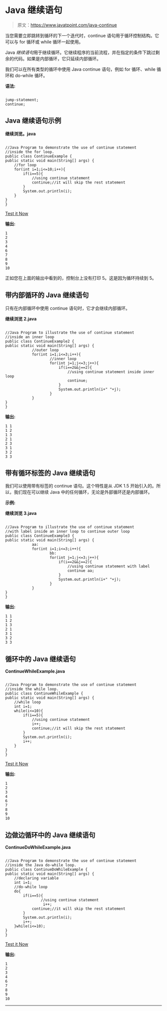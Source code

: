 # Java 继续语句

> 原文：<https://www.javatpoint.com/java-continue>

当您需要立即跳转到循环的下一个迭代时，continue 语句用于循环控制结构。它可以与 for 循环或 while 循环一起使用。

Java *继续语句*用于继续循环。它继续程序的当前流程，并在指定的条件下跳过剩余的代码。如果是内部循环，它只延续内部循环。

我们可以在所有类型的循环中使用 Java continue 语句，例如 for 循环、while 循环和 do-while 循环。

**语法:**

```

jump-statement;  
continue; 

```

## Java 继续语句示例

**继续浏览。java**

```

//Java Program to demonstrate the use of continue statement
//inside the for loop.
public class ContinueExample {
public static void main(String[] args) {
    //for loop
    for(int i=1;i<=10;i++){
    	if(i==5){
    	    //using continue statement
    		continue;//it will skip the rest statement
    	}
    	System.out.println(i);
    }
}
}

```

[Test it Now](https://compiler.javatpoint.com/opr/test.jsp?filename=ContinueExample)

**输出:**

```
1
2
3
4
6
7
8
9
10

```

正如您在上面的输出中看到的，控制台上没有打印 5。这是因为循环持续到 5。

## 带内部循环的 Java 继续语句

只有在内部循环中使用 continue 语句时，它才会继续内部循环。

**继续浏览 2.java**

```

//Java Program to illustrate the use of continue statement
//inside an inner loop
public class ContinueExample2 {
public static void main(String[] args) {
            //outer loop
	        for(int i=1;i<=3;i++){  
	                //inner loop
	                for(int j=1;j<=3;j++){  
	                    if(i==2&&j==2){  
	                        //using continue statement inside inner loop
	                        continue;  
	                    }  
	                    System.out.println(i+" "+j);  
	                }  
	        }  
}
}

```

**输出:**

```
1 1
1 2
1 3
2 1
2 3
3 1
3 2
3 3

```

## 带有循环标签的 Java 继续语句

我们可以使用带有标签的 continue 语句。这个特性是从 JDK 1.5 开始引入的。所以，我们现在可以继续 Java 中的任何循环，无论是外部循环还是内部循环。

**示例:**

**继续浏览 3.java**

```

//Java Program to illustrate the use of continue statement
//with label inside an inner loop to continue outer loop
public class ContinueExample3 {
public static void main(String[] args) {
            aa:
	        for(int i=1;i<=3;i++){  
	                bb:
	                for(int j=1;j<=3;j++){  
	                    if(i==2&&j==2){  
	                        //using continue statement with label
	                        continue aa;  
	                    }  
	                    System.out.println(i+" "+j);  
	                }  
	        }  
}
}

```

**输出:**

```
1 1
1 2
1 3
2 1
3 1
3 2
3 3

```

## 循环中的 Java 继续语句

**ContinueWhileExample.java**

```

//Java Program to demonstrate the use of continue statement
//inside the while loop.
public class ContinueWhileExample {
public static void main(String[] args) {
    //while loop
    int i=1;
    while(i<=10){
        if(i==5){
    	    //using continue statement
            i++;
    		continue;//it will skip the rest statement
    	}
    	System.out.println(i);
        i++;
    }
}
}

```

[Test it Now](https://compiler.javatpoint.com/opr/test.jsp?filename=ContinueWhileExample)

**输出:**

```
1
2
3
4
6
7
8
9
10

```

## 边做边循环中的 Java 继续语句

**ContinueDoWhileExample.java**

```

//Java Program to demonstrate the use of continue statement
//inside the Java do-while loop.
public class ContinueDoWhileExample {
public static void main(String[] args) {
    //declaring variable
    int i=1;
    //do-while loop
    do{
        if(i==5){
    	        //using continue statement
                 i++;
    		continue;//it will skip the rest statement
    	}
    	System.out.println(i);
        i++;
    }while(i<=10);
}
}

```

[Test it Now](https://compiler.javatpoint.com/opr/test.jsp?filename=ContinueDoWhileExample)

**输出:**

```
1
2
3
4
6
7
8
9
10

```

* * *